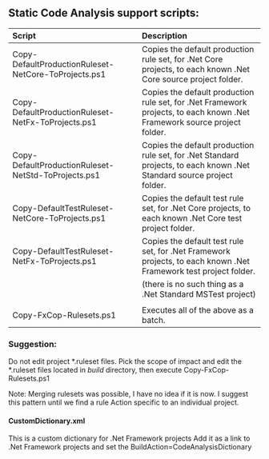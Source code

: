 ## Static Code Analysis support scripts:

| Script                                                 | Description                                                                                                              |
|:------------------------------------------------------ |:------------------------------------------------------------------------------------------------------------------------ |
| Copy-DefaultProductionRuleset-NetCore-ToProjects.ps1   | ​Copies the default production rule set, for .Net Core projects, to each known .Net Core source project folder.          |
| Copy-DefaultProductionRuleset-NetFx-ToProjects.ps1     | Copies the default production rule set, for .Net Framework projects, to each known .Net Framework source project folder. |
| Copy-DefaultProductionRuleset-NetStd-ToProjects.ps1    | ​Copies the default production rule set, for .Net Standard projects, to each known .Net Standard source project folder.  |
| Copy-DefaultTestRuleset-NetCore-ToProjects.ps1         | ​Copies the default test rule set, for .Net Core projects, to each known .Net Core test project folder.                  |
| Copy-DefaultTestRuleset-NetFx-ToProjects.ps1           | ​Copies the default test rule set, for .Net Framework projects, to each known .Net Framework test project folder.        |
|                                                        | (there is no such thing as a .Net Standard MSTest project)                                                               |
|                                                        |                                                                                                                          |
| Copy-FxCop-Rulesets.ps1                                | Executes all of the above as a batch.                                                                                    |


### Suggestion:
Do not edit project *.ruleset files.  Pick the scope of impact and edit the *.ruleset files located in *build* directory, then execute Copy-FxCop-Rulesets.ps1


Note: Merging rulesets was possible, I have no idea if it is now.  I suggest this pattern until we find a rule Action specific to an individual project.

#### CustomDictionary.xml
This is a custom dictionary for .Net Framework projects
Add it as a link to .Net Framework projects and set the BuildAction=CodeAnalysisDictionary
